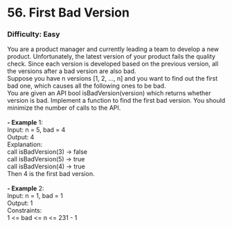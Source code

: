 # 56. First Bad Version
### Difficulty: Easy
You are a product manager and currently leading a team to develop a new product. Unfortunately, the latest version of your product fails the quality check. Since each version is developed based on the previous version, all the versions after a bad version are also bad. <br/> Suppose you have n versions [1, 2, ..., n] and you want to find out the first bad one, which causes all the following ones to be bad. <br/> You are given an API bool isBadVersion(version) which returns whether version is bad. Implement a function to find the first bad version. You should minimize the number of calls to the API. <br/>   <br/><b>- Example</b> 1: <br/> Input: n = 5, bad = 4 <br/> Output: 4 <br/> Explanation: <br/> call isBadVersion(3) -> false <br/> call isBadVersion(5) -> true <br/> call isBadVersion(4) -> true <br/> Then 4 is the first bad version. <br/> <br/><b>- Example</b> 2: <br/> Input: n = 1, bad = 1 <br/> Output: 1 <br/>   Constraints: <br/> 1 <= bad <= n <= 231 - 1